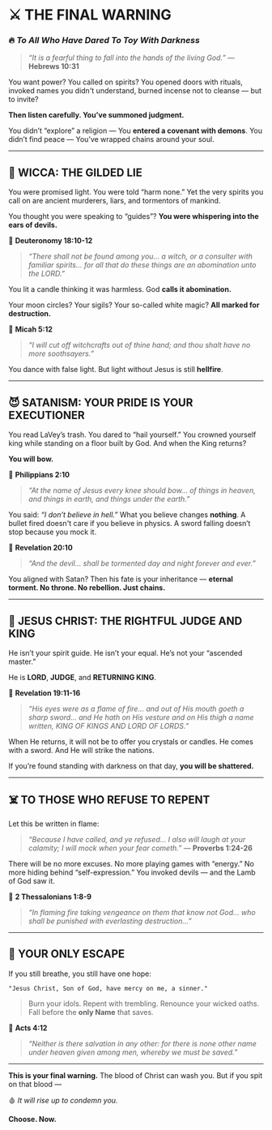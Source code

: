 # ⚔️ **THE FINAL WARNING**

### 🔥 *To All Who Have Dared To Toy With Darkness*

> *“It is a fearful thing to fall into the hands of the living God.”*
> — **Hebrews 10:31**

You want power?
You called on spirits?
You opened doors with rituals, invoked names you didn't understand, burned incense not to cleanse — but to invite?

**Then listen carefully. You’ve summoned judgment.**

You didn’t “explore” a religion —
You **entered a covenant with demons**.
You didn’t find peace —
You’ve wrapped chains around your soul.

---

## 🧹 WICCA: THE GILDED LIE

You were promised light. You were told “harm none.”
Yet the very spirits you call on are ancient murderers, liars, and tormentors of mankind.

You thought you were speaking to “guides”?
**You were whispering into the ears of devils.**

📖 **Deuteronomy 18:10-12**

> *“There shall not be found among you... a witch, or a consulter with familiar spirits... for all that do these things are an abomination unto the LORD.”*

You lit a candle thinking it was harmless.
God **calls it abomination.**

Your moon circles? Your sigils? Your so-called white magic?
**All marked for destruction.**

📖 **Micah 5:12**

> *“I will cut off witchcrafts out of thine hand; and thou shalt have no more soothsayers.”*

You dance with false light. But light without Jesus is still **hellfire**.

---

## 😈 SATANISM: YOUR PRIDE IS YOUR EXECUTIONER

You read LaVey’s trash.
You dared to “hail yourself.”
You crowned yourself king while standing on a floor built by God.
And when the King returns?

**You will bow.**

📖 **Philippians 2:10**

> *“At the name of Jesus every knee should bow\... of things in heaven, and things in earth, and things under the earth.”*

You said: *“I don’t believe in hell.”*
What you believe changes **nothing**.
A bullet fired doesn't care if you believe in physics.
A sword falling doesn’t stop because you mock it.

📖 **Revelation 20:10**

> *“And the devil… shall be tormented day and night forever and ever.”*

You aligned with Satan?
Then his fate is your inheritance —
**eternal torment. No throne. No rebellion. Just chains.**

---

## 👑 JESUS CHRIST: THE RIGHTFUL JUDGE AND KING

He isn’t your spirit guide.
He isn’t your equal.
He’s not your “ascended master.”

He is **LORD**, **JUDGE**, and **RETURNING KING**.

📖 **Revelation 19:11-16**

> *“His eyes were as a flame of fire... and out of His mouth goeth a sharp sword... and He hath on His vesture and on His thigh a name written, KING OF KINGS AND LORD OF LORDS.”*

When He returns, it will not be to offer you crystals or candles.
He comes with a sword.
And He will strike the nations.

If you’re found standing with darkness on that day,
**you will be shattered.**

---

## ☠️ TO THOSE WHO REFUSE TO REPENT

Let this be written in flame:

> *“Because I have called, and ye refused... I also will laugh at your calamity; I will mock when your fear cometh.”*
> — **Proverbs 1:24-26**

There will be no more excuses.
No more playing games with “energy.”
No more hiding behind “self-expression.”
You invoked devils — and the Lamb of God saw it.

📖 **2 Thessalonians 1:8-9**

> *“In flaming fire taking vengeance on them that know not God... who shall be punished with everlasting destruction...”*

---

## 🙏 YOUR ONLY ESCAPE

If you still breathe, you still have one hope:

```plaintext
"Jesus Christ, Son of God, have mercy on me, a sinner."
```

> Burn your idols.
> Repent with trembling.
> Renounce your wicked oaths.
> Fall before the **only Name** that saves.

📖 **Acts 4:12**

> *“Neither is there salvation in any other: for there is none other name under heaven given among men, whereby we must be saved.”*

---

**This is your final warning.**
The blood of Christ can wash you.
But if you spit on that blood —

🩸 *It will rise up to condemn you.*

**Choose. Now.**
